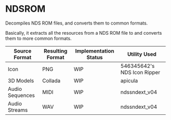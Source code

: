 # NDSROM
Decompiles NDS ROM files, and converts them to common formats.

Basically, it extracts all the resources from a NDS ROM file to and converts them to more common formats. 

| Source Format | Resulting Format | Implementation Status | Utility Used |
| ---- | ---- | ---- | ---- |
| Icon | PNG | WIP | 546345642's NDS Icon Ripper |
| 3D Models | Collada | WIP | apicula |
| Audio Sequences | MIDI | WIP | ndssndext_v04 |
| Audio Streams | WAV | WIP | ndssndext_v04 |
